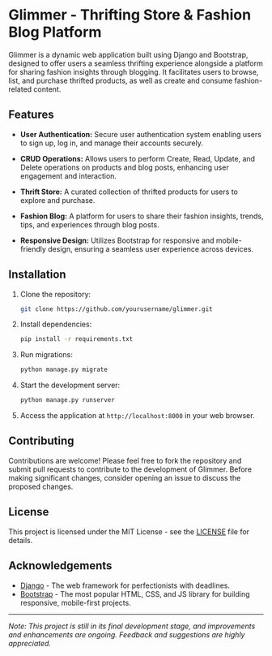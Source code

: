 # Glimmer - Thrifting Store & Fashion Blog Platform

Glimmer is a dynamic web application built using Django and Bootstrap, designed to offer users a seamless thrifting experience alongside a platform for sharing fashion insights through blogging. It facilitates users to browse, list, and purchase thrifted products, as well as create and consume fashion-related content.

## Features

- **User Authentication:** Secure user authentication system enabling users to sign up, log in, and manage their accounts securely.
  
- **CRUD Operations:** Allows users to perform Create, Read, Update, and Delete operations on products and blog posts, enhancing user engagement and interaction.

- **Thrift Store:** A curated collection of thrifted products for users to explore and purchase.

- **Fashion Blog:** A platform for users to share their fashion insights, trends, tips, and experiences through blog posts.

- **Responsive Design:** Utilizes Bootstrap for responsive and mobile-friendly design, ensuring a seamless user experience across devices.

## Installation

1. Clone the repository:
   ```bash
   git clone https://github.com/yourusername/glimmer.git
   ```
   
2. Install dependencies:
   ```bash
   pip install -r requirements.txt
   ```

3. Run migrations:
   ```bash
   python manage.py migrate
   ```

4. Start the development server:
   ```bash
   python manage.py runserver
   ```

5. Access the application at `http://localhost:8000` in your web browser.

## Contributing

Contributions are welcome! Please feel free to fork the repository and submit pull requests to contribute to the development of Glimmer. Before making significant changes, consider opening an issue to discuss the proposed changes.

## License

This project is licensed under the MIT License - see the [LICENSE](LICENSE) file for details.

## Acknowledgements

- [Django](https://www.djangoproject.com/) - The web framework for perfectionists with deadlines.
- [Bootstrap](https://getbootstrap.com/) - The most popular HTML, CSS, and JS library for building responsive, mobile-first projects.
  
---

*Note: This project is still in its final development stage, and improvements and enhancements are ongoing. Feedback and suggestions are highly appreciated.*

